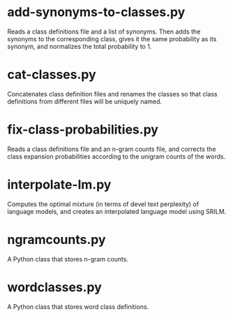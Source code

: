add-synonyms-to-classes.py
==========================

Reads a class definitions file and a list of synonyms. Then adds the synonyms
to the corresponding class, gives it the same probability as its synonym, and
normalizes the total probability to 1.


cat-classes.py
==============

Concatenates class definition files and renames the classes so that class
definitions from different files will be uniquely named.


fix-class-probabilities.py
==========================

Reads a class definitions file and an n-gram counts file, and corrects the
class expansion probabilities according to the unigram counts of the words.


interpolate-lm.py
=================

Computes the optimal mixture (in terms of devel text perplexity) of language
models, and creates an interpolated language model using SRILM.


ngramcounts.py
==============

A Python class that stores n-gram counts.


wordclasses.py
==============

A Python class that stores word class definitions.
